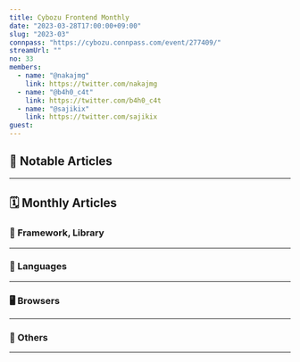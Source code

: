 ```yaml
---
title: Cybozu Frontend Monthly
date: "2023-03-28T17:00:00+09:00"
slug: "2023-03"
connpass: "https://cybozu.connpass.com/event/277409/"
streamUrl: ""
no: 33
members:
  - name: "@nakajmg"
    link: https://twitter.com/nakajmg
  - name: "@b4h0_c4t"
    link: https://twitter.com/b4h0_c4t
  - name: "@sajikix"
    link: https://twitter.com/sajikix
guest:
---
```


## 👀 Notable Articles

---

## 🗓 Monthly Articles

### 📖 Framework, Library

---

### 💬 Languages

---

### 🖥 Browsers

---

### 🦆 Others

---

